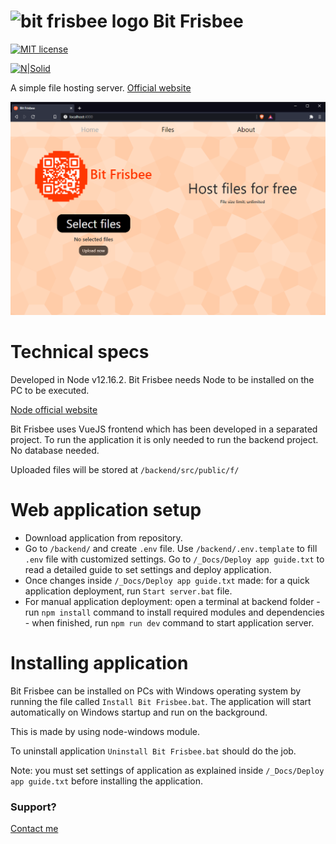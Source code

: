 # <img src="./frontend/public/favicon.ico" alt="bit frisbee logo" width=40/> Bit Frisbee

[![MIT license](https://img.shields.io/badge/License-MIT-blue.svg)](https://lbesson.mit-license.org/)

[![N|Solid](https://dl.dropboxusercontent.com/s/oy06v7r8d871cr8/splitvice-banner.png?dl=0)](http://split-vice.com)


A simple file hosting server. <a href="http://split-vice.com/technology/web-software/bit-frisbee/" target="_blank">Official website</a>

<img src="./_Docs/Images/bit-frisbee-demo.png"/>

# Technical specs

Developed in Node v12.16.2. Bit Frisbee needs Node to be installed on the PC to be executed.

[Node official website](https://nodejs.org/en/)

Bit Frisbee uses VueJS frontend which has been developed in a separated project. To run the application it is only needed to run the backend project. No database needed.

Uploaded files will be stored at `/backend/src/public/f/`

# Web application setup

- Download application from repository.
- Go to `/backend/` and create `.env` file. Use `/backend/.env.template` to fill `.env` file with customized settings. Go to `/_Docs/Deploy app guide.txt` to read a detailed guide to set settings and deploy application.
- Once changes inside `/_Docs/Deploy app guide.txt` made: for a quick application deployment, run `Start server.bat` file.
- For manual application deployment: open a terminal at backend folder - run `npm install` command to install required modules and dependencies - when finished, run `npm run dev` command to start application server.

# Installing application

Bit Frisbee can be installed on PCs with Windows operating system by running the file called `Install Bit Frisbee.bat`. The application will start automatically on Windows startup and run on the background.

This is made by using node-windows module.

To uninstall application `Uninstall Bit Frisbee.bat` should do the job.

Note: you must set settings of application as explained inside `/_Docs/Deploy app guide.txt` before installing the application.

### Support?
<a target="_blank" href="https://split-vice.com/send-message">Contact me</a>